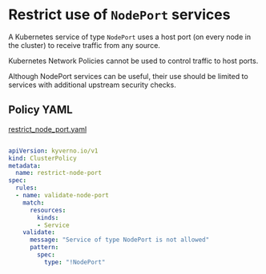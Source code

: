 # Restrict use of `NodePort` services

A Kubernetes service of type `NodePort` uses a host port (on every node in the cluster) to receive traffic from any source. 

Kubernetes Network Policies cannot be used to control traffic to host ports. 

Although NodePort services can be useful, their use should be limited to services with additional upstream security checks.

## Policy YAML

[restrict_node_port.yaml](more/restrict_node_port.yaml)

````yaml

apiVersion: kyverno.io/v1
kind: ClusterPolicy
metadata:
  name: restrict-node-port
spec:
  rules:
  - name: validate-node-port
    match:
      resources:
        kinds:
        - Service
    validate:
      message: "Service of type NodePort is not allowed"
      pattern: 
        spec:
          type: "!NodePort"

````

